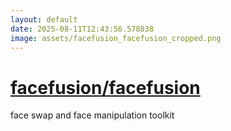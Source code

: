 ```yaml
---
layout: default
date: 2025-08-11T12:43:56.578038
image: assets/facefusion_facefusion_cropped.png
---
```


# [facefusion/facefusion](https://github.com/facefusion/facefusion)

face swap and face manipulation toolkit
